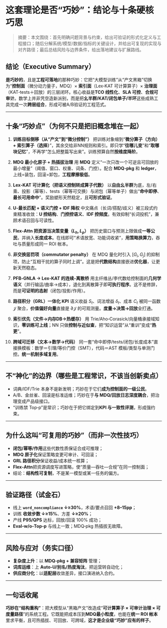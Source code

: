 ﻿# 这套理论是否“巧妙”：结论与十条硬核巧思
> 摘要：本文围绕：首先明确问题背景与约束，给出可验证的形式化定义与工程接口；随后分解系统/模型/数据/指标的关键设计，并给出可复现的实现与对齐路径；最后总结风险与边界条件，给出落地建议与扩展路线。

## 结论（Executive Summary）

**是巧妙的**，且是**工程可落地**的那种巧妙：它把“大模型训练”从“产文黑箱”切换为“**控制面**（微分动力量子，MDQ）× **索引面**（Lex‑KAT 可计算算子）× **治理面**（KAT‑tests＋回放）的三层闭环。核心收益是**TCO 线性化**、**SLA 可控**、**合规可审计**。数学上并非凭空造新派别，而是把**幺半群/KAT/闭包单子/半环**这些成熟工具完成一次**跨层组合**，形成可被A/B验证的工程范式。

---

## 十条“巧妙点”（为何不只是把旧概念堆在一起）

1. **训练目标侧移（从“产文”到“微分控制”）**
   把训练对象缩到“**微分算子（方向）+ 索引算子（选择）**”，其余交给非NN规则和索引。即只学“**往哪儿变**”和“**取哪块记忆**”，不再学“怎么把整篇写出来”。训练预算自然**按维度降阶**。

2. **MDQ 最小化原子 + 热插拔治理**
   用 **MDQ** 定义“一次只改一个可逆且可回放的最小增量”（阈值、窗口、权重、词条、门控）。配合 **MDQ‑pkg** 和 **ledger**，上线=装包，回滚=卸包，**工程摩擦极低**。

3. **Lex‑KAT 可计算化（把语义控制转成算子代数）**
   以**自由幺半群**为底，左/右乘、投影（幂等）、tests（幂等可交换）与闭包（幂等单子）做出“**命中即停**、**最长可用命中**”。奖励塑形天然稳定，且**可形式验证**。

4. **U‑最长匹配 + 语义门控 + IDF 降权**
   中文痛点（长词/搭配/歧义）被三段式约束精准收敛：**U 控结构**、**门控控语义**、**IDF 控频度**。有效抑制“长词投机”，兼顾术语召回与可读性。

5. **Flex‑Attn 把资源当决策变量（$L_h,L_p$）**
   把历史窗口与预测上限做成**一等公民**，并纳入**长度成本**。在线即可“术语放宽、功能词收紧”，**用策略换算力**，吞吐与质量形成同一 ROI 帐本。

6. **非交换惩罚项（commutator penalty）**
   在 MDQ 量化时引入 $[G_i,G_j]$ 的抑制项，防止“互相干扰的算子同时上调”。这是把**代数结构**直接嵌进**优化器**，让更新天然稳态。

7. **PFB‑GNLA → Lex‑KAT 的连续‑离散桥**
   用主纤维丛/李代数给控制面的**几何学语义**（并行输运/曲率→成本），退化到离散算子即**可执行程序**。这不是修辞，而是**可证明的态射**（闭包/投影/作用）。

8. **路径积分（GRL）一体化 KPI**
   语义收益 $S_t$、词法增益 $\delta_t$、成本 $C_t$ 被同一函数 $\mathcal J$ 聚合，**价值偏好向量**直接是 $\partial \mathcal J$ 的可观测量。**度量→决策→回放**全打通。

9. **索引优先（文件→内存DB→热缓存）**
   用 Trie/Aho‑Corasick/向量桶承接域知识，**零训练可上线**；NN 只做**控制与近似查**，把“知识运营”从“重训”变成“**热更**”。

10. **跨域可迁移（文本→数学→代码）**
    同一套“命中即停/tests/闭包/长度成本”直接换模板：数学＝引理/等价门控（SMT），代码＝AST 模板/类型与单测门控。**统一机制多域复用**。

---

## 不“神化”的边界（哪些是工程常识，不该当创新卖点）

* 词典/IDF/Trie 本身不是新发明；巧妙在于它们**成为控制面的一级公民**。
* A/B、金丝雀、回滚是标准运维；巧妙在于**与 MDQ/回放日志深度耦合**，把治理变成产品级接口。
* “训练禁 Top‑p”是常识；巧妙在于把它绑定到**KPI 与一致性评测**，形成强约束。

---

## 为什么这叫“可复用的巧妙”（而非一次性技巧）

* **闭包/幂等/作用**这些代数性质保证合成可推理；
* **MDQ 原子化**保证策略变更可审计、可回滚；
* **GRL 路径积分**保证收益/成本统一核算；
* **Flex‑Attn**把资源调度写进策略，使“质量—吞吐—合规”在同一控制面；
* 结论：**结构性可复制**，不是某一模型或某一任务的偏方。

---

## 验证路径（试金石）

* 线上 **$\texttt{word\_noncompliance}$ ↓≥30%**，术语/要点召回 **+8–15pp**；
* 训练 **收敛步数 ↓≥15%**、方差 **↓≥20%**；
* 产线 **P95/QPS** 达标，回放/回滚 100% 成功；
* **Eval‑w/o‑Top‑p** 与线上一致；MDQ‑pkg 热插拔无故障。

---

## 风险与应对（务实口径）

* **复杂度上升**：以 **MDQ‑pkg + 兼容矩阵** 管理；
* **词库运维**：上 **Auto‑U/别名/热度淘汰**，把运营转自动化；
* **供应商分化**：以**适配层**收敛差异，接口演进纳入合约。

---

## 一句话收尾

**巧妙在“结构重构”**：把大模型从“黑箱产文”改造成“**可计算算子 × 可审计治理 × 可度量路径**”的系统工程。它既能把成本压到**MDQ最小粒度**，也能在**统一 ROI 帐本**里求平衡，且可热插拔、可回放、可跨域，**这才是企业级“巧妙”应有的样子**。

